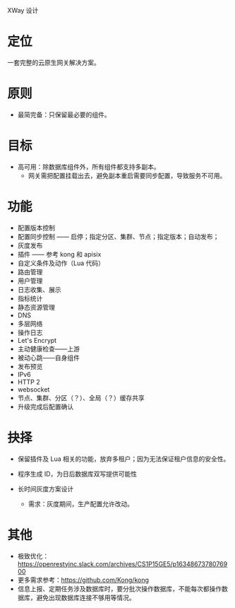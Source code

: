 XWay 设计

# 定位

一套完整的云原生网关解决方案。

# 原则

- 最简完备：只保留最必要的组件。

# 目标

- 高可用：除数据库组件外，所有组件都支持多副本。
    - 网关需把配置挂载出去，避免副本重启需要同步配置，导致服务不可用。

# 功能

- 配置版本控制
- 配置同步控制 —— 启停；指定分区、集群、节点；指定版本；自动发布；
- 灰度发布
- 插件 —— 参考 kong 和 apisix
- 自定义条件及动作（Lua 代码）
- 路由管理
- 用户管理
- 日志收集、展示
- 指标统计
- 静态资源管理
- DNS
- 多层网络
- 操作日志
- Let's Encrypt
- 主动健康检查——上游
- 被动心跳——自身组件
- 发布预览
- IPv6
- HTTP 2
- websocket
- 节点、集群、分区（？）、全局（？）缓存共享
- 升级完成后配置确认

# 抉择
- 保留插件及 Lua 相关的功能，放弃多租户；因为无法保证租户信息的安全性。
- 程序生成 ID，为日后数据库双写提供可能性

- 长时间灰度方案设计
    - 需求：灰度期间，生产配置允许改动。

# 其他
* 极致优化：https://openrestyinc.slack.com/archives/CS1P15GE5/p1634867378076900
* 更多需求参考：https://github.com/Kong/kong
* 信息上报、定期任务涉及数据库时，要分批次操作数据库，不能每次都操作数据库，避免出现数据库连接不够用等情况。
